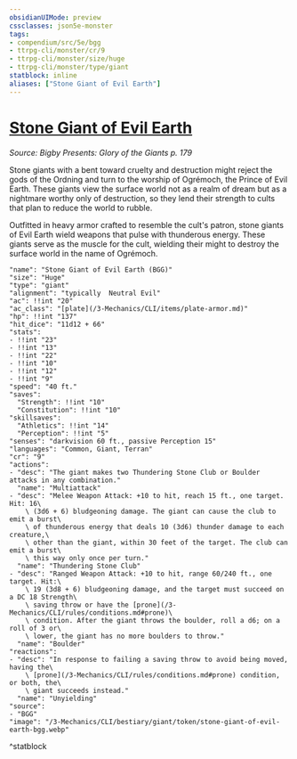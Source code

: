 ```yaml
---
obsidianUIMode: preview
cssclasses: json5e-monster
tags:
- compendium/src/5e/bgg
- ttrpg-cli/monster/cr/9
- ttrpg-cli/monster/size/huge
- ttrpg-cli/monster/type/giant
statblock: inline
aliases: ["Stone Giant of Evil Earth"]
---
```

# [Stone Giant of Evil Earth](3-Mechanics\CLI\bestiary\giant/stone-giant-of-evil-earth-bgg.md)
*Source: Bigby Presents: Glory of the Giants p. 179*  

Stone giants with a bent toward cruelty and destruction might reject the gods of the Ordning and turn to the worship of Ogrémoch, the Prince of Evil Earth. These giants view the surface world not as a realm of dream but as a nightmare worthy only of destruction, so they lend their strength to cults that plan to reduce the world to rubble.

Outfitted in heavy armor crafted to resemble the cult's patron, stone giants of Evil Earth wield weapons that pulse with thunderous energy. These giants serve as the muscle for the cult, wielding their might to destroy the surface world in the name of Ogrémoch.

```statblock
"name": "Stone Giant of Evil Earth (BGG)"
"size": "Huge"
"type": "giant"
"alignment": "typically  Neutral Evil"
"ac": !!int "20"
"ac_class": "[plate](/3-Mechanics/CLI/items/plate-armor.md)"
"hp": !!int "137"
"hit_dice": "11d12 + 66"
"stats":
- !!int "23"
- !!int "13"
- !!int "22"
- !!int "10"
- !!int "12"
- !!int "9"
"speed": "40 ft."
"saves":
  "Strength": !!int "10"
  "Constitution": !!int "10"
"skillsaves":
  "Athletics": !!int "14"
  "Perception": !!int "5"
"senses": "darkvision 60 ft., passive Perception 15"
"languages": "Common, Giant, Terran"
"cr": "9"
"actions":
- "desc": "The giant makes two Thundering Stone Club or Boulder attacks in any combination."
  "name": "Multiattack"
- "desc": "Melee Weapon Attack: +10 to hit, reach 15 ft., one target. Hit: 16\
    \ (3d6 + 6) bludgeoning damage. The giant can cause the club to emit a burst\
    \ of thunderous energy that deals 10 (3d6) thunder damage to each creature,\
    \ other than the giant, within 30 feet of the target. The club can emit a burst\
    \ this way only once per turn."
  "name": "Thundering Stone Club"
- "desc": "Ranged Weapon Attack: +10 to hit, range 60/240 ft., one target. Hit:\
    \ 19 (3d8 + 6) bludgeoning damage, and the target must succeed on a DC 18 Strength\
    \ saving throw or have the [prone](/3-Mechanics/CLI/rules/conditions.md#prone)\
    \ condition. After the giant throws the boulder, roll a d6; on a roll of 3 or\
    \ lower, the giant has no more boulders to throw."
  "name": "Boulder"
"reactions":
- "desc": "In response to failing a saving throw to avoid being moved, having the\
    \ [prone](/3-Mechanics/CLI/rules/conditions.md#prone) condition, or both, the\
    \ giant succeeds instead."
  "name": "Unyielding"
"source":
- "BGG"
"image": "/3-Mechanics/CLI/bestiary/giant/token/stone-giant-of-evil-earth-bgg.webp"
```
^statblock